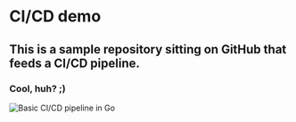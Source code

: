 # CI/CD demo

## This is a sample repository sitting on GitHub that feeds a CI/CD pipeline.
### Cool, huh? ;)

![Basic CI/CD pipeline in Go](https://github.com/jasonsalas/cicd-demo/workflows/Basic%20CI/CD%20pipeline%20in%20Go/badge.svg)
